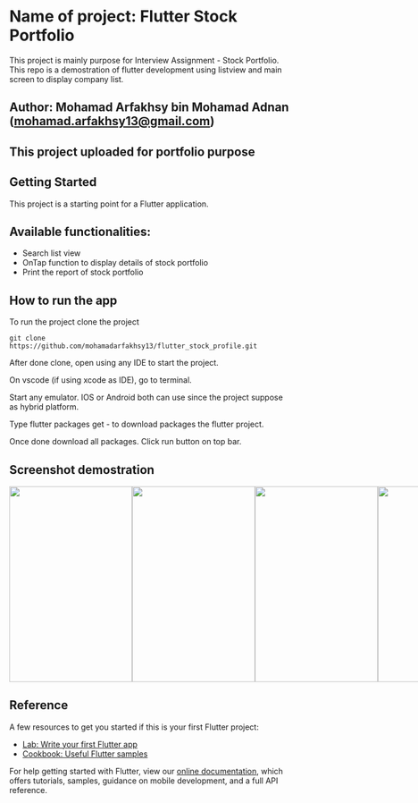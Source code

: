 # Name of project: Flutter Stock Portfolio

This project is mainly purpose for Interview Assignment - Stock Portfolio. This repo is a demostration of flutter development using listview and main screen to display company list.

## Author: Mohamad Arfakhsy bin Mohamad Adnan (mohamad.arfakhsy13@gmail.com)

## This project uploaded for portfolio purpose

## Getting Started

This project is a starting point for a Flutter application.

## Available functionalities:

+ Search list view
+ OnTap function to display details of stock portfolio
+ Print the report of stock portfolio

How to run the app
------------------

To run the project clone the project

    git clone https://github.com/mohamadarfakhsy13/flutter_stock_profile.git

After done clone, open using any IDE to start the project.

On vscode (if using xcode as IDE), go to terminal.

Start any emulator. IOS or Android both can use since the project suppose as hybrid platform.

Type flutter packages get - to download packages the flutter project.

Once done download all packages. Click run button on top bar.

## Screenshot demostration

<div align="center">
  <div style="display: flex;">
    <img src="https://github.com/mohamadarfakhsy13/flutter_stock_profile/blob/main/screenshot/01-pic.png?raw=true" width="220" height="350">
    <img src="https://github.com/mohamadarfakhsy13/flutter_stock_profile/blob/main/screenshot/02-pic.png?raw=true" width="220" height="350">
    <img src="https://github.com/mohamadarfakhsy13/flutter_stock_profile/blob/main/screenshot/03-pic.png?raw=true" width="220" height="350">
    <img src="https://github.com/mohamadarfakhsy13/flutter_stock_profile/blob/main/screenshot/04-pic.png?raw=true" width="220" height="350">
    <img src="https://github.com/mohamadarfakhsy13/flutter_stock_profile/blob/main/screenshot/05-pic.png?raw=true" width="220" height="350">
  </div>
</div>

## Reference

A few resources to get you started if this is your first Flutter project:

- [Lab: Write your first Flutter app](https://flutter.dev/docs/get-started/codelab)
- [Cookbook: Useful Flutter samples](https://flutter.dev/docs/cookbook)

For help getting started with Flutter, view our
[online documentation](https://flutter.dev/docs), which offers tutorials,
samples, guidance on mobile development, and a full API reference.


